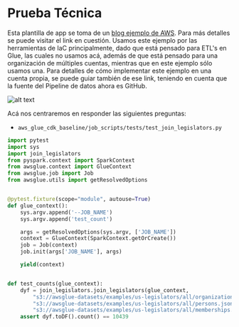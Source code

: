 # Prueba Técnica

Esta plantilla de app se toma de un [blog ejemplo de AWS](https://aws.amazon.com/es/blogs/big-data/end-to-end-development-lifecycle-for-data-engineers-to-build-a-data-integration-pipeline-using-aws-glue/). Para más detalles se puede visitar el link en cuestión. Usamos este ejemplo por las herramientas de IaC principalmente, dado que está pensado para ETL's en Glue, las cuales no usamos acá, además de que está pensado para una organización de múltiples cuentas, mientras que en este ejemplo sólo usamos una. Para detalles de cómo implementar este ejemplo en una cuenta propia, se puede guiar también de ese link, teniendo en cuenta que la fuente del Pipeline de datos ahora es GitHub.

![alt text](https://github.com/jzam0ra/pruebaTecnicaNQ/pictures/main/arquitectura.png?raw=true)

Acá nos centraremos en responder las siguientes preguntas:




* `aws_glue_cdk_baseline/job_scripts/tests/test_join_legislators.py`

```python
import pytest
import sys
import join_legislators
from pyspark.context import SparkContext
from awsglue.context import GlueContext
from awsglue.job import Job
from awsglue.utils import getResolvedOptions


@pytest.fixture(scope="module", autouse=True)
def glue_context():
    sys.argv.append('--JOB_NAME')
    sys.argv.append('test_count')

    args = getResolvedOptions(sys.argv, ['JOB_NAME'])
    context = GlueContext(SparkContext.getOrCreate())
    job = Job(context)
    job.init(args['JOB_NAME'], args)

    yield(context)


def test_counts(glue_context):
    dyf = join_legislators.join_legislators(glue_context, 
        "s3://awsglue-datasets/examples/us-legislators/all/organizations.json",
        "s3://awsglue-datasets/examples/us-legislators/all/persons.json", 
        "s3://awsglue-datasets/examples/us-legislators/all/memberships.json")
    assert dyf.toDF().count() == 10439
```

